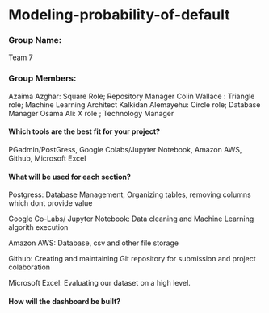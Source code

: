 # Modeling-probability-of-default

### Group Name: 
Team 7

### Group Members: 

Azaima Azghar: Square Role; Repository Manager
Colin Wallace : Triangle role; Machine Learning Architect
Kalkidan Alemayehu: Circle role; Database Manager
Osama Ali: X role ; Technology Manager


#### Which tools are the best fit for your project? 

PGadmin/PostGress, Google Colabs/Jupyter Notebook, Amazon AWS, Github, Microsoft Excel

#### What will be used for each section? 

Postgress: Database Management, Organizing tables, removing columns which dont provide value

Google Co-Labs/ Jupyter Notebook: Data cleaning and Machine Learning algorith execution

Amazon AWS: Database, csv and other file storage

Github: Creating and maintaining Git repository for submission and project colaboration

Microsoft Excel: Evaluating our dataset on a high level.

#### How will the dashboard be built?